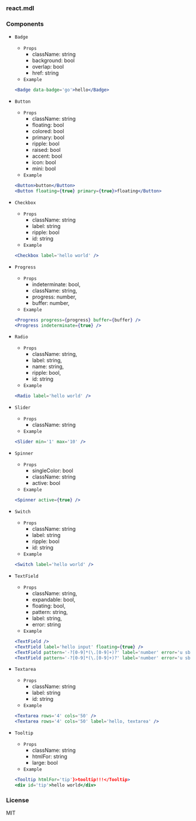 
### react.mdl

### Components

* `Badge`
  - `Props`
    * className: string
    * background: bool
    * overlap: bool
    * href: string
  - `Example`
  ```jsx
  <Badge data-badge='go'>hello</Badge>
  ```

* `Button`
  - `Props`
    * className: string
    * floating: bool
    * colored: bool
    * primary: bool
    * ripple: bool
    * raised: bool
    * accent: bool
    * icon: bool
    * mini: bool
  - `Example`
  ```jsx
  <Button>button</Button>
  <Button floating={true} primary={true}>floating</Button>
  ```

* `Checkbox`
  - `Props`
    * className: string
    * label: string
    * ripple: bool
    * id: string
  - `Example`
  ```jsx
  <Checkbox label='hello world' />
  ```

* `Progress`
  - `Props`
    * indeterminate: bool,
    * className: string,
    * progress: number,
    * buffer: number,
  - `Example`
  ```jsx
  <Progress progress={progress} buffer={buffer} />
  <Progress indeterminate={true} />
  ```

* `Radio`
  - `Props`
    * className: string,
    * label: string,
    * name: string,
    * ripple: bool,
    * id: string
  - `Example`
  ```jsx
  <Radio label='hello world' />
  ```

* `Slider`
  - `Props`
    * className: string
  - `Example`
  ```jsx
  <Slider min='1' max='10' />
  ```

* `Spinner`
  - `Props`
    * singleColor: bool
    * className: string
    * active: bool
  - `Example`
  ```jsx
  <Spinner active={true} />
  ```

* `Switch`
  - `Props`
    * className: string
    * label: string
    * ripple: bool
    * id: string
  - `Example`
  ```jsx
  <Switch label='hello world' />
  ```

* `TextField`
  - `Props`
    * className: string,
    * expandable: bool,
    * floating: bool,
    * pattern: string,
    * label: string,
    * error: string
  - `Example`
  ```jsx
  <TextField />
  <TextField label='hello input' floating={true} />
  <TextField pattern='-?[0-9]*(\.[0-9]+)?' label='number' error='u sb' floating={true} />
  <TextField pattern='-?[0-9]*(\.[0-9]+)?' label='number' error='u sb' expandable={true} />
  ```

* `Textarea`
  - `Props`
    * className: string
    * label: string
    * id: string
  - `Example`
  ```jsx
  <Textarea rows='4' cols='50' />
  <Textarea rows='4' cols='50' label='hello, textarea' />
  ```

* `Tooltip`
  - `Props`
    * className: string
    * htmlFor: string
    * large: bool
  - `Example`
  ```jsx
  <Tooltip htmlFor='tip'}>tooltip!!!</Tooltip>
  <div id='tip'>hello world</div>
  ```

### License
MIT
